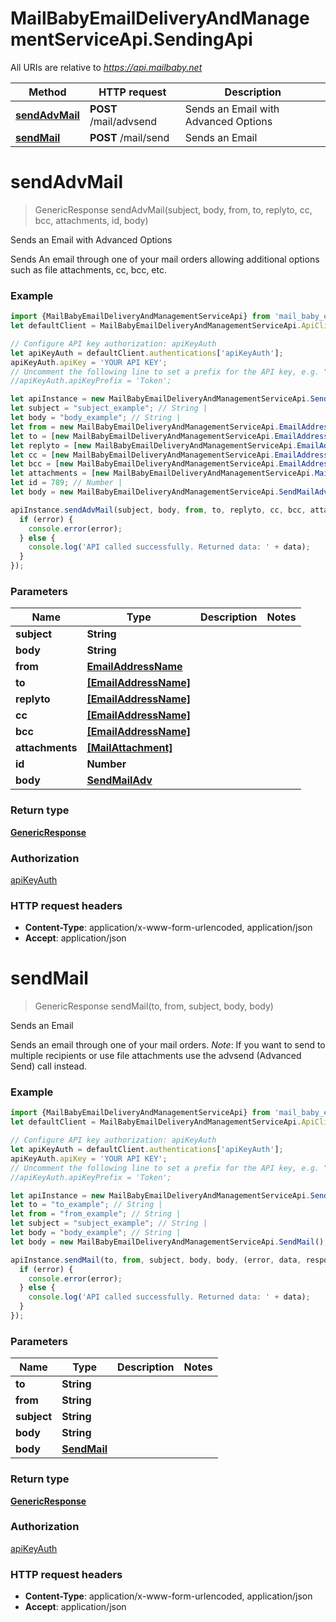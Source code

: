# MailBabyEmailDeliveryAndManagementServiceApi.SendingApi

All URIs are relative to *https://api.mailbaby.net*

Method | HTTP request | Description
------------- | ------------- | -------------
[**sendAdvMail**](SendingApi.md#sendAdvMail) | **POST** /mail/advsend | Sends an Email with Advanced Options
[**sendMail**](SendingApi.md#sendMail) | **POST** /mail/send | Sends an Email

<a name="sendAdvMail"></a>
# **sendAdvMail**
> GenericResponse sendAdvMail(subject, body, from, to, replyto, cc, bcc, attachments, id, body)

Sends an Email with Advanced Options

Sends An email through one of your mail orders allowing additional options such as file attachments, cc, bcc, etc.

### Example
```javascript
import {MailBabyEmailDeliveryAndManagementServiceApi} from 'mail_baby_email_delivery_and_management_service_api';
let defaultClient = MailBabyEmailDeliveryAndManagementServiceApi.ApiClient.instance;

// Configure API key authorization: apiKeyAuth
let apiKeyAuth = defaultClient.authentications['apiKeyAuth'];
apiKeyAuth.apiKey = 'YOUR API KEY';
// Uncomment the following line to set a prefix for the API key, e.g. "Token" (defaults to null)
//apiKeyAuth.apiKeyPrefix = 'Token';

let apiInstance = new MailBabyEmailDeliveryAndManagementServiceApi.SendingApi();
let subject = "subject_example"; // String | 
let body = "body_example"; // String | 
let from = new MailBabyEmailDeliveryAndManagementServiceApi.EmailAddressName(); // EmailAddressName | 
let to = [new MailBabyEmailDeliveryAndManagementServiceApi.EmailAddressName()]; // [EmailAddressName] | 
let replyto = [new MailBabyEmailDeliveryAndManagementServiceApi.EmailAddressName()]; // [EmailAddressName] | 
let cc = [new MailBabyEmailDeliveryAndManagementServiceApi.EmailAddressName()]; // [EmailAddressName] | 
let bcc = [new MailBabyEmailDeliveryAndManagementServiceApi.EmailAddressName()]; // [EmailAddressName] | 
let attachments = [new MailBabyEmailDeliveryAndManagementServiceApi.MailAttachment()]; // [MailAttachment] | 
let id = 789; // Number | 
let body = new MailBabyEmailDeliveryAndManagementServiceApi.SendMailAdv(); // SendMailAdv | 

apiInstance.sendAdvMail(subject, body, from, to, replyto, cc, bcc, attachments, id, body, (error, data, response) => {
  if (error) {
    console.error(error);
  } else {
    console.log('API called successfully. Returned data: ' + data);
  }
});
```

### Parameters

Name | Type | Description  | Notes
------------- | ------------- | ------------- | -------------
 **subject** | **String**|  | 
 **body** | **String**|  | 
 **from** | [**EmailAddressName**](.md)|  | 
 **to** | [**[EmailAddressName]**](EmailAddressName.md)|  | 
 **replyto** | [**[EmailAddressName]**](EmailAddressName.md)|  | 
 **cc** | [**[EmailAddressName]**](EmailAddressName.md)|  | 
 **bcc** | [**[EmailAddressName]**](EmailAddressName.md)|  | 
 **attachments** | [**[MailAttachment]**](MailAttachment.md)|  | 
 **id** | **Number**|  | 
 **body** | [**SendMailAdv**](SendMailAdv.md)|  | 

### Return type

[**GenericResponse**](GenericResponse.md)

### Authorization

[apiKeyAuth](../README.md#apiKeyAuth)

### HTTP request headers

 - **Content-Type**: application/x-www-form-urlencoded, application/json
 - **Accept**: application/json

<a name="sendMail"></a>
# **sendMail**
> GenericResponse sendMail(to, from, subject, body, body)

Sends an Email

Sends an email through one of your mail orders.  *Note*: If you want to send to multiple recipients or use file attachments use the advsend (Advanced Send) call instead. 

### Example
```javascript
import {MailBabyEmailDeliveryAndManagementServiceApi} from 'mail_baby_email_delivery_and_management_service_api';
let defaultClient = MailBabyEmailDeliveryAndManagementServiceApi.ApiClient.instance;

// Configure API key authorization: apiKeyAuth
let apiKeyAuth = defaultClient.authentications['apiKeyAuth'];
apiKeyAuth.apiKey = 'YOUR API KEY';
// Uncomment the following line to set a prefix for the API key, e.g. "Token" (defaults to null)
//apiKeyAuth.apiKeyPrefix = 'Token';

let apiInstance = new MailBabyEmailDeliveryAndManagementServiceApi.SendingApi();
let to = "to_example"; // String | 
let from = "from_example"; // String | 
let subject = "subject_example"; // String | 
let body = "body_example"; // String | 
let body = new MailBabyEmailDeliveryAndManagementServiceApi.SendMail(); // SendMail | 

apiInstance.sendMail(to, from, subject, body, body, (error, data, response) => {
  if (error) {
    console.error(error);
  } else {
    console.log('API called successfully. Returned data: ' + data);
  }
});
```

### Parameters

Name | Type | Description  | Notes
------------- | ------------- | ------------- | -------------
 **to** | **String**|  | 
 **from** | **String**|  | 
 **subject** | **String**|  | 
 **body** | **String**|  | 
 **body** | [**SendMail**](SendMail.md)|  | 

### Return type

[**GenericResponse**](GenericResponse.md)

### Authorization

[apiKeyAuth](../README.md#apiKeyAuth)

### HTTP request headers

 - **Content-Type**: application/x-www-form-urlencoded, application/json
 - **Accept**: application/json

